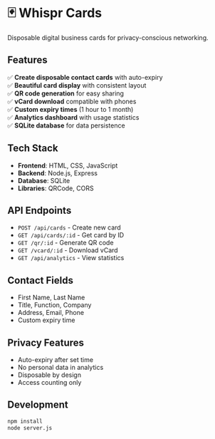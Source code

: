 # 🃏 Whispr Cards

Disposable digital business cards for privacy-conscious networking.

## Features

✅ **Create disposable contact cards** with auto-expiry  
✅ **Beautiful card display** with consistent layout  
✅ **QR code generation** for easy sharing  
✅ **vCard download** compatible with phones  
✅ **Custom expiry times** (1 hour to 1 month)  
✅ **Analytics dashboard** with usage statistics  
✅ **SQLite database** for data persistence  

## Tech Stack

- **Frontend**: HTML, CSS, JavaScript
- **Backend**: Node.js, Express
- **Database**: SQLite
- **Libraries**: QRCode, CORS

## API Endpoints

- `POST /api/cards` - Create new card
- `GET /api/cards/:id` - Get card by ID  
- `GET /qr/:id` - Generate QR code
- `GET /vcard/:id` - Download vCard
- `GET /api/analytics` - View statistics

## Contact Fields

- First Name, Last Name
- Title, Function, Company
- Address, Email, Phone
- Custom expiry time

## Privacy Features

- Auto-expiry after set time
- No personal data in analytics
- Disposable by design
- Access counting only

## Development

```bash
npm install
node server.js